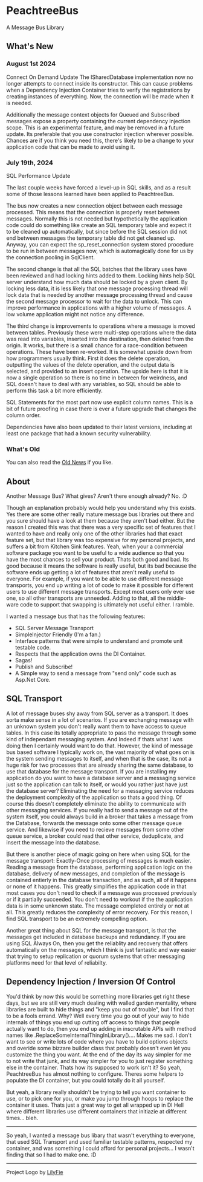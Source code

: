 # PeachtreeBus
A Message Bus Library

## What's New

### August 1st 2024

Connect On Demand Update The ISharedDatabase implementation now no longer attempts to connect inside its constructor. This can cause problems when a Dependency Injection Container tries to verify the registrations by creating instances of everything. Now, the connection will be made when it is needed.

Additionally the message context objects for Queued and Subscribed messages expose a property containing the current dependency injection scope. This is an experimental feature, and may be removed in a future update. Its preferable that you use constructor injection wherever possible. Chances are if you think you need this, there's likely to be a change to your application code that can be made to avoid using it.

### July 19th, 2024
SQL Performance Update

The last couple weeks have forced a level-up in SQL skills, and as a result some of those lessons learned have been applied to PeachtreeBus.

The bus now creates a new connection object between each message processed. This means that the connection is properly reset between messages. Normally this is not needed but hypothetically the application code could do something like create an SQL temporary table and expect it to be cleaned up automatically, but since before the SQL session did not end between messages the temporary table did not get cleaned up. Anyway, you can expect the sp_reset_connection system stored procedure to be run in between messages now, which is automagically done for us by the connection pooling in SqlClient.

The second change is that all the SQL batches that the library uses have been reviewed and had locking hints added to them. Locking hints help SQL server understand how much data should be locked by a given client. By locking less data, it is less likely that one message processing thread will lock data that is needed by another message processing thread and cause the second message processor to wait for the data to unlock. This can improve performance in applications with a higher volume of messages. A low volume application might not notice any difference.

The third change is improvements to operations where a message is moved between tables. Previously these were multi-step operations where the data was read into variables, inserted into the destination, then deleted from the origin. It works, but there is a small chance for a race-condition between operations. These have been re-worked. It is somewhat upside down from how programmers usually think. First it does the delete operation, outputting the values of the delete operation, and the output data is selected, and provided to an insert operation. The upside here is that it is now a single operation so there is no time in between for weirdness, and SQL doesn't have to deal with any variables, so SQL should be able to perform this task a bit more efficiently.

SQL Statements for the most part now use explicit column names. This is a bit of future proofing in case there is ever a future upgrade that changes the column order.

Dependencies have also been updated to their latest versions, including at least one package that had a known security vulnerability.

### What's Old
You can also read the [Old News](WhatsOld.md) if you like.

## About

Another Message Bus? What gives? Aren't there enough already? No. :D

Though an explanation probably would help you understand why this exists. Yes there are some other really mature message bus libraries out there and you sure should have a look at them because they aren't bad either. But the reason I created this was that there was a very specific set of features that I wanted to have and really only one of the other libraries had that exact feature set, but that library was too expensive for my personal projects, and suffers a bit from Kitchen Sink features. Yeah, when your a commercial software package you want to be useful to a wide audience so that you have the most chances to sell your product. Thats both good and bad. Its good because it means the software is really useful, but its bad because the software ends up getting a lot of features that aren't really useful to everyone. For example, if you want to be able to use different message transports, you end up writing a lot of code to make it possible for different users to use different message transports. Except most users only ever use one, so all other transports are unneeded. Adding to that, all the middle-ware code to support that swapping is ultimately not useful either. I ramble.

I wanted a message bus that has the following features:
* SQL Server Message Transport
* SimpleInjector Friendly (I'm a fan.)
* Interface patterns that were simple to understand and promote unit testable code.
* Respects that the application owns the DI Container.
* Sagas!
* Publish and Subscribe!
* A Simple way to send a message from "send only" code such as Asp.Net Core.

## SQL Transport
A lot of message buses shy away from SQL server as a transport. It does sorta make sense in a lot of scenarios. If you are exchanging message with an unknown system you don't really want them to have access to queue tables. In this case its totally appropriate to pass the message through some kind of independant messaging system. And Indeed if thats what I was doing then I certainly would want to do that. However, the kind of message bus based software I typically work on, the vast majority of what goes on is the system sending messages to itself, and when that is the case, Its not a huge risk for two processes that are already sharing the same database, to use that database for the message transport. If you are installing my application do you want to have a database server and a messaging service just so the application can talk to itself, or would you rather just have just the database server? Eliminating the need for a messaging service reduces the deployment complexity of the application so thats a good thing. Of course this doesn't completely eliminate the ability to communicate with other messaging services. If you really had to send a message out of the system itself, you could always build in a broker that takes a message from the Database, forwards the message onto some other message queue service. And likewise if you need to recieve messages from some other queue service, a broker could read that other service, deduplicate, and insert the message into the database. 

But there is another piece of magic going on here when using SQL for the message transport: Exactly-Once processing of messages is much easier. Reading a message from the database, performing application logic on the database, delivery of new messages, and completion of the message is contained entierly in the database transaction, and as such, all of it happens or none of it happens. This greatly simplifies the application code in that most cases you don't need to check if a message was processed previously or if it partially succeeded. You don't need to workout if the the application data is in some unknown state. The message completed entirely or not at all. This greatly reduces the complexity of error recovery. For this reason, I find SQL transport to be an extremely compelling option.

Another great thing about SQL for the message transport, is that the messages get included in database backups and redundancy. If you are using SQL Always On, then you get the reliablity and recovery that offers automatically on the messages, which I think is just fantastic and way easier that trying to setup replication or quorum systems that other messaging platforms need for that level of reliabilty.

## Dependency Injection / Inversion Of Control
You'd think by now this would be something more libraries get right these days, but we are still very much dealing with walled garden mentality, where libraries are built to hide things and "keep you out of trouble", but I find that to be a fools errand. Why? Well every time you go out of your way to hide internals of things you end up cutting off access to things that people actually want to do, then you end up adding in inscrutable APIs with method names like .ReplaceSomeInternalThingInLibrary().... Makes me sad. I don't want to see or write lots of code where you have to build options objects and overide some bizzare builder class that probably doesn't even let you customize the thing you want. At the end of the day its way simpler for me to not write that junk, and its way simpler for you to just register something else in the container. Thats how its supposed to work isn't it? So yeah, PeachtreeBus has almost nothing to configure. Theres some helpers to populate the DI container, but you could totally do it all yourself. 

But yeah, a library really shouldn't be trying to tell you want container to use, or to pick one for you, or make you jump through hoops to replace the container it uses. Thats just a great way to get all wrapped up in DI Hell where different libraries use different containers that initiazie at different times... bleh.

***

So yeah, I wanted a message bus libary that wasn't everything to everyone, that used SQL Transport and used familiar testable patterns, respected my container, and was something I could afford for personal projects... I wasn't finding that so I had to make one. :D

***

Project Logo by [LilyFie](https://lilyfie.com/)
